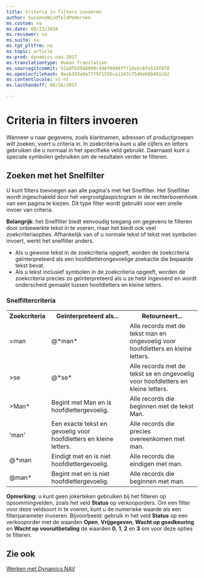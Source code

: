 ```yaml
---
title: Criteria in filters invoeren
author: SusanneWindfeldPedersen
ms.custom: na
ms.date: 09/22/2016
ms.reviewer: na
ms.suite: na
ms.tgt_pltfrm: na
ms.topic: article
ms-prod: dynamics-nav-2017
ms.translationtype: Human Translation
ms.sourcegitcommit: 51adfb3588099c496f0946ff71da5c6fe518f070
ms.openlocfilehash: 8eab393a0a77f9f1595ca1247c7549e68b491cb2
ms.contentlocale: nl-nl
ms.lasthandoff: 06/26/2017

---
```


# <a name="entering-criteria-in-filters"></a>Criteria in filters invoeren
Wanneer u naar gegevens, zoals klantnamen, adressen of productgroepen wilt zoeken, voert u criteria in. In zoekcriteria kunt u alle cijfers en letters gebruiken die u normaal in het specifieke veld gebruikt. Daarnaast kunt u speciale symbolen gebruiken om de resultaten verder te filteren.

## <a name="searching-using-the-quick-filter"></a>Zoeken met het Snelfilter
U kunt filters toevoegen aan alle pagina's met het Snelfilter. Het Snelfilter wordt ingeschakeld door het vergrootglaspictogram in de rechterbovenhoek van een pagina te kiezen. Dit type filter wordt gebruikt voor een snelle invoer van criteria.

**Belangrijk**: het Snelfilter biedt eenvoudig toegang om gegevens te filteren door onbewerkte tekst in te voeren, maar het biedt ook veel zoekcriteriaopties. Afhankelijk van of u normale tekst of tekst met symbolen invoert, werkt het snelfilter anders.  
- Als u gewone tekst in de zoekcriteria opgeeft, worden de zoekcriteria geïnterpreteerd als een hoofdletterongevoelige zoekactie die bepaalde tekst bevat.  
- Als u tekst inclusief symbolen in de zoekcriteria opgeeft, worden de zoekcriteria precies zo geïnterpreteerd als u ze hebt ingevoerd en wordt onderscheid gemaakt tussen hoofdletters en kleine letters.

### <a name="quick-filter-criteria"></a>Snelfiltercriteria
<!-- html syntax because symbols conflict with MarkDown syntax -->
<TABLE>
  <TR>
    <TH>Zoekcriteria</TH>
    <TH>Geïnterpreteerd als...</TH>
    <TH>Retourneert...</TH>
  </TR>
  <TR>
    <TD>>man</TD>
    <TD>@*man*</TD>
    <TD>Alle records met de tekst man en ongevoelig voor hoofdletters en kleine letters.</TD>
  </TR>
  <TR>
    <TD>>se</TD>
    <TD>@*se*</TD>
    <TD>Alle records met de tekst se en ongevoelig voor hoofdletters en kleine letters.</TD>
  </TR>
  <TR>
    <TD>>Man*</TD>
    <TD>Begint met Man en is hoofdlettergevoelig.</TD>
    <TD>Alle records die beginnen met de tekst Man.</TD>
  </TR>
  <TR>
    <TD>'man'</TD>
    <TD>Een exacte tekst en gevoelig voor hoofdletters en kleine letters.</TD>
    <TD>Alle records die precies overeenkomen met man.</TD>
  </TR>
  <TR>
    <TD>@*man</TD>
    <TD>Eindigt met en is niet hoofdlettergevoelig.</TD>
    <TD>Alle records die eindigen met man.</TD>
  </TR>
  <TR>
    <TD>@man*</TD>
    <TD>Begint met en is niet hoofdlettergevoelig.</TD>
    <TD>Alle records die beginnen met man.</TD>
  </TR>
</TABLE>

**Opmerking**: u kunt geen jokerteken gebruiken bij het filteren op opsommingvelden, zoals het veld **Status** op verkooporders. Om een filter voor deze veldsoort in te voeren, kunt u de numerieke waarde als een filterparameter invoeren. Bijvoorbeeld: gebruik in het veld **Status** op een verkooporder met de waarden **Open**, **Vrijgegeven**, **Wacht op goedkeuring** en **Wacht op vooruitbetaling** de waarden **0**, **1**, **2** en **3** om voor deze opties te filteren.  

## <a name="see-also"></a>Zie ook
[Werken met Dynamics NAV](ui-work-product.md)

